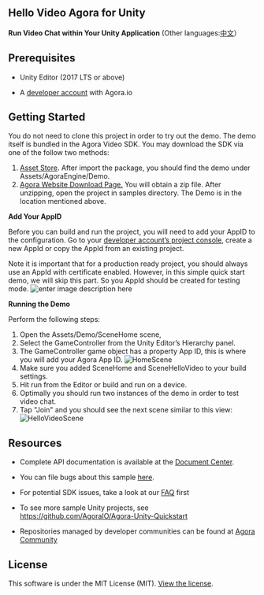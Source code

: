 ## Hello Video Agora for Unity
 **Run Video Chat within Your Unity Application**
(Other languages:[中文](README.zh.md)）

## Prerequisites

-   Unity Editor (2017 LTS or above)
    
-   A [developer account](https://sso.agora.io/en/signup) with Agora.io
    

## Getting Started
You do not need to clone this project in order to try out the demo.  The demo itself is bundled in the Agora Video SDK.  You may download the SDK via one of the follow two methods:

 1. [Asset Store](https://assetstore.unity.com/packages/tools/video/agora-video-sdk-for-unity-134502).  After import the package, you should find the demo under Assets/AgoraEngine/Demo.
 2. [Agora Website Download Page.](https://docs.agora.io/en/Video/downloads?platform=Unity) You will obtain a zip file.  After unzipping, open the project in samples directory.  The Demo is in the location mentioned above.

**Add Your AppID**

Before you can build and run the project, you will need to add your AppID to the configuration. Go to your [developer account’s project console](https://console.agora.io/projects), create a new AppId or copy the AppId from an existing project. 

Note it is important that for a production ready project, you should always use an AppId with certificate enabled.  However, in this simple quick start demo, we will skip this part.  So you AppId should be created for testing mode.
![enter image description here](https://user-images.githubusercontent.com/1261195/110023464-11eb0480-7ce2-11eb-99d6-031af60715ab.png)

**Running the Demo**


Perform the following steps:

1.  Open the Assets/Demo/SceneHome scene,
2.  Select the GameController from the Unity Editor’s Hierarchy panel.   
3.  The GameController game object has a property App ID, this is where you will add your Agora App ID.
![HomeScene](https://user-images.githubusercontent.com/1261195/113456235-88525380-93c1-11eb-9426-f76f7882cccb.png)   
 4. Make sure you added SceneHome and SceneHelloVideo to your build settings.
 5. Hit run from the Editor or build and run on a device.
 6. Optimally you should run two instances of the demo in order to test video chat.
 7. Tap "Join" and you should see the next scene similar to this view: ![HelloVideoScene](https://user-images.githubusercontent.com/1261195/113455947-c602ac80-93c0-11eb-8fb5-275ae2544387.png)


## [](https://github.com/AgoraIO-Community/Unity-RTM#resources)Resources

  -   Complete API documentation is available at the  [Document Center](https://docs.agora.io/en/).
-   You can file bugs about this sample  [here](https://github.com/AgoraIO/Hello-Video-Unity-Agora/issues).

- For potential SDK issues, take a look at our  [FAQ](https://docs.agora.io/en/faq)  first

- To see more sample Unity projects, see https://github.com/AgoraIO/Agora-Unity-Quickstart

- Repositories managed by developer communities can be found at  [Agora Community](https://github.com/AgoraIO-Community)




## License

This software is under the MIT License (MIT). [View the license](LICENSE.md).
